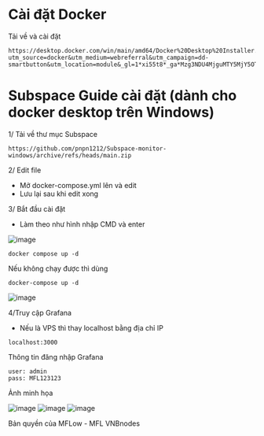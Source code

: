 # Cài đặt Docker
Tải về và cài đặt
```
https://desktop.docker.com/win/main/amd64/Docker%20Desktop%20Installer.exe?utm_source=docker&utm_medium=webreferral&utm_campaign=dd-smartbutton&utm_location=module&_gl=1*xi55t8*_ga*Mzg3NDU4MjguMTY5MjY5OTgxMg..*_ga_XJWPQMJYHQ*MTY5MzI1NDg2NC4zLjAuMTY5MzI1NDg2NC42MC4wLjA
```
# Subspace Guide cài đặt (dành cho docker desktop trên Windows)
1/ Tải về thư mục Subspace
```
https://github.com/pnpn1212/Subspace-monitor-windows/archive/refs/heads/main.zip
```
2/ Edit file
- Mở docker-compose.yml lên và edit 
- Lưu lại sau khi edit xong

3/ Bắt đầu cài đặt
- Làm theo như hình nhập CMD và enter

![image](https://github.com/pnpn1212/Subspace-monitor-windows/assets/76662222/7c8e766f-4b20-4f5d-bc4d-491fd93c42ce)

```
docker compose up -d
```
Nếu không chạy được thì dùng 
```
docker-compose up -d
```
![image](https://github.com/pnpn1212/Subspace-monitor-windows/assets/76662222/c6f97b18-1fbf-4c89-aeea-bc7b67158a1d)

4/Truy cập Grafana
- Nếu là VPS thì thay localhost bằng địa chỉ IP
```
localhost:3000
```

Thông tin đăng nhập Grafana
```
user: admin
pass: MFL123123
```

Ảnh minh họa

![image](https://github.com/pnpn1212/Subspace-monitor-linux/assets/76662222/cb17be13-2e60-4a98-a978-8d5e631dcd9a)
![image](https://github.com/pnpn1212/Subspace-monitor-linux/assets/76662222/977ef134-b3b5-458e-a4f6-5e7e3ba1a562)
![image](https://github.com/pnpn1212/Subspace-monitor-linux/assets/76662222/ac7b4031-42ec-4e99-9b22-85f8d5a69e5a)

Bản quyền của MFLow - MFL VNBnodes
